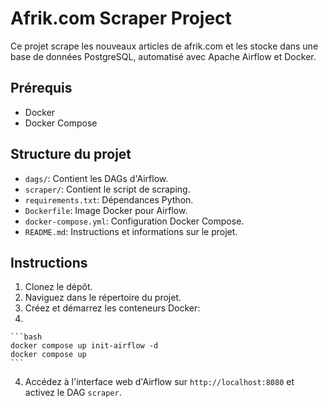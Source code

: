# Afrik.com Scraper Project

Ce projet scrape les nouveaux articles de afrik.com et les stocke dans une base de données PostgreSQL, automatisé avec Apache Airflow et Docker.

## Prérequis

- Docker
- Docker Compose

## Structure du projet

- `dags/`: Contient les DAGs d'Airflow.
- `scraper/`: Contient le script de scraping.
- `requirements.txt`: Dépendances Python.
- `Dockerfile`: Image Docker pour Airflow.
- `docker-compose.yml`: Configuration Docker Compose.
- `README.md`: Instructions et informations sur le projet.

## Instructions

1. Clonez le dépôt.
2. Naviguez dans le répertoire du projet.
3. Créez et démarrez les conteneurs Docker:
4. 

    ```bash
    docker compose up init-airflow -d
    docker compose up
    ```

4. Accédez à l'interface web d'Airflow sur `http://localhost:8080` et activez le DAG `scraper`.
